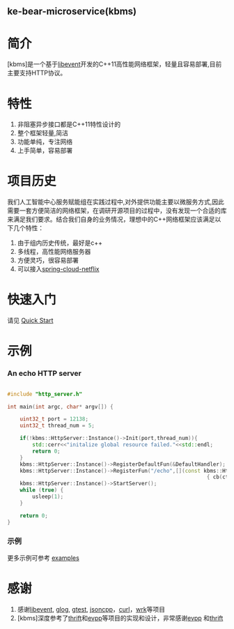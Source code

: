 ke-bear-microservice(kbms)
---

# 简介

[kbms]是一个基于[libevent]开发的C++11高性能网络框架，轻量且容易部署,目前主要支持HTTP协议。

# 特性

1. 非阻塞异步接口都是C++11特性设计的
1. 整个框架轻量,简洁
1. 功能单纯，专注网络
1. 上手简单，容易部署

# 项目历史

我们人工智能中心服务赋能组在实践过程中,对外提供功能主要以微服务方式,因此需要一套方便简洁的网络框架，在调研开源项目的过程中，没有发现一个合适的库来满足我们要求。结合我们自身的业务情况，理想中的C++网络框架应该满足以下几个特性：

1. 由于组内历史传统，最好是c++
2. 多线程，高性能网络服务器
2. 方便灵巧，很容易部署
2. 可以接入[spring-cloud-netflix](https://github.com/spring-cloud/spring-cloud-netflix "https://github.com/spring-cloud/spring-cloud-netflix")


# 快速入门

请见 [Quick Start](docs/quick_start.md)

# 示例

### An echo HTTP server

```cpp

#include "http_server.h"

int main(int argc, char* argv[]) {

    uint32_t port = 12138;
    uint32_t thread_num = 5;

    if(!kbms::HttpServer::Instance()->Init(port,thread_num)){
        std::cerr<<"initalize global resource failed."<<std::endl;
        return 0;
    }
    kbms::HttpServer::Instance()->RegisterDefaultFun(&DefaultHandler);
    kbms::HttpServer::Instance()->RegisterFun("/echo",[](const kbms::HttpContextPtr& ctx,const kbms::HTTPSendResponseCallback& cb)
                                                                { cb(ctx->BodyByString()); });
    kbms::HttpServer::Instance()->StartServer();
    while (true) {
        usleep(1);
    }

    return 0;
}

```
### 示例
更多示例可参考 [examples](examples/http)

# 感谢

1. 感谢[libevent], [glog](https://github.com/google/glog), [gtest](https://github.com/google/googletest), [jsoncpp]，[curl]，[wrk]等项目
1. [kbms]深度参考了[thrift]和[evpp]等项目的实现和设计，非常感谢[evpp](https://github.com/Qihoo360/evpp "https://github.com/Qihoo360/evpp") 和[thrift](https://github.com/apache/thrift "https://github.com/apache/thrift")


[gtest]:https://github.com/google/googletest
[libevent]:https://github.com/libevent/libevent
[Boost.Asio]:http://www.boost.org/
[evpp]:https://github.com/Qihoo360/evpp
[thrift]:https://github.com/apache/thrift
[jsoncpp]:https://github.com/open-source-parsers/jsoncpp
[curl]:https://github.com/curl
[wrk]:https://github.com/wg
